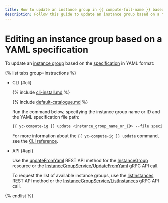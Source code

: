 ```yaml
---
title: How to update an instance group in {{ compute-full-name }} based on a YAML specification
description: Follow this guide to update an instance group based on a YAML specification.
---
```


# Editing an instance group based on a YAML specification

To update an [instance group](../../concepts/instance-groups/index.md) based on the [specification](../../concepts/instance-groups/specification.md) in YAML format:

{% list tabs group=instructions %}

- CLI {#cli}

  {% include [cli-install.md](../../../_includes/cli-install.md) %}

  {% include [default-catalogue.md](../../../_includes/default-catalogue.md) %}

  Run the command below, specifying the instance group name or ID and the YAML specification file path:
  
  ```bash
  {{ yc-compute-ig }} update <instance_group_name_or_ID> --file specification.yaml
  ```

  For more information about the `{{ yc-compute-ig }} update` command, see the [CLI reference](../../../cli/cli-ref/compute/cli-ref/instance-group/update.md).

- API {#api}

  Use the [updateFromYaml](../../instancegroup/api-ref/InstanceGroup/updateFromYaml.md) REST API method for the [InstanceGroup](../../instancegroup/api-ref/InstanceGroup/index.md) resource or the [InstanceGroupService/UpdateFromYaml](../../instancegroup/api-ref/grpc/InstanceGroup/updateFromYaml.md) gRPC API call.

  To request the list of available instance groups, use the [listInstances](../../instancegroup/api-ref/InstanceGroup/listInstances.md) REST API method or the [InstanceGroupService/ListInstances](../../instancegroup/api-ref/grpc/InstanceGroup/listInstances.md) gRPC API call.

{% endlist %}